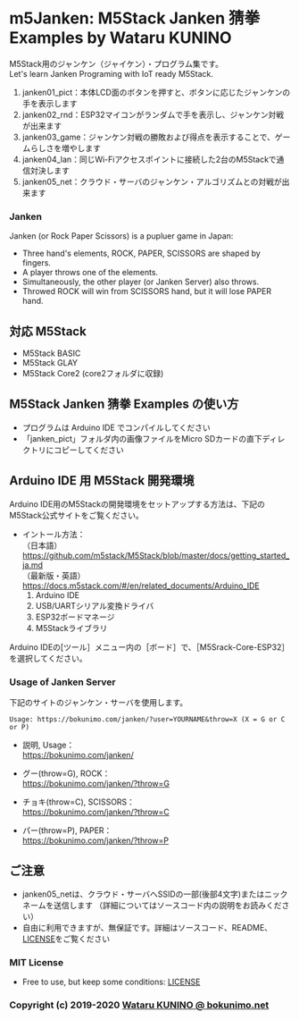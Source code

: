# m5Janken: M5Stack Janken 猜拳 Examples by Wataru KUNINO

M5Stack用のジャンケン（ジャイケン）・プログラム集です。  
Let's learn Janken Programing with IoT ready M5Stack.  

1. janken01_pict：本体LCD面のボタンを押すと、ボタンに応じたジャンケンの手を表示します
2. janken02_rnd：ESP32マイコンがランダムで手を表示し、ジャンケン対戦が出来ます
3. janken03_game：ジャンケン対戦の勝敗および得点を表示することで、ゲームらしさを増やします
4. janken04_lan：同じWi-Fiアクセスポイントに接続した2台のM5Stackで通信対決します
5. janken05_net：クラウド・サーバのジャンケン・アルゴリズムとの対戦が出来ます

### Janken

Janken (or Rock Paper Scissors) is a pupluer game in Japan:
- Three hand's elements, ROCK, PAPER, SCISSORS are shaped by fingers.
- A player throws one of the elements.
- Simultaneously, the other player (or Janken Server) also throws.
- Throwed ROCK will win from SCISSORS hand, but it will lose PAPER hand.

## 対応 M5Stack

- M5Stack BASIC  
- M5Stack GLAY  
- M5Stack Core2 (core2フォルダに収録)  

## M5Stack Janken 猜拳 Examples の使い方

- プログラムは Arduino IDE でコンパイルしてください
- 「janken_pict」フォルダ内の画像ファイルをMicro SDカードの直下ディレクトリにコピーしてください

## Arduino IDE 用 M5Stack 開発環境
Arduino IDE用のM5Stackの開発環境をセットアップする方法は、下記のM5Stack公式サイトをご覧ください。  

- イントール方法：  
	（日本語）https://github.com/m5stack/M5Stack/blob/master/docs/getting_started_ja.md  
	（最新版・英語）https://docs.m5stack.com/#/en/related_documents/Arduino_IDE  
	1. Arduino IDE  
	2. USB/UARTシリアル変換ドライバ  
	3. ESP32ボードマネージ  
	4. M5Stackライブラリ  
  
Arduino IDEの[ツール］メニュー内の［ボード］で、［M5Srack-Core-ESP32］を選択してください。

### Usage of Janken Server
下記のサイトのジャンケン・サーバを使用します。

	Usage: https://bokunimo.com/janken/?user=YOURNAME&throw=X (X = G or C or P)  

- 説明, Usage：  
	https://bokunimo.com/janken/  

- グー(throw=G), ROCK：  
	https://bokunimo.com/janken/?throw=G  

- チョキ(throw=C), SCISSORS：  
	https://bokunimo.com/janken/?throw=C  

- パー(throw=P), PAPER：  
	https://bokunimo.com/janken/?throw=P  

## ご注意
- janken05_netは、クラウド・サーバへSSIDの一部(後部4文字)またはニックネームを送信します
（詳細についてはソースコード内の説明をお読みください）
- 自由に利用できますが、無保証です。詳細はソースコード、README、[LICENSE](https://github.com/bokunimowakaru/m5Janken/blob/master/LICENSE)をご覧ください

### MIT License
- Free to use, but keep some conditions: [LICENSE](https://github.com/bokunimowakaru/m5Janken/blob/master/LICENSE)

### Copyright (c) 2019-2020 [Wataru KUNINO @ bokunimo.net](https://bokunimo.net)
